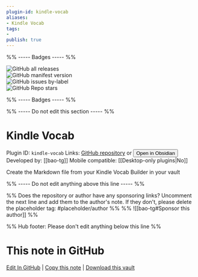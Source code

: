 ```yaml
---
plugin-id: kindle-vocab
aliases:
- Kindle Vocab
tags: 
- 
publish: true
---
```


%% ----- Badges ----- %%

![GitHub all releases](https://img.shields.io/github/downloads/bao-tg/kindle-vocab/total?color=573E7A&logo=github&style=for-the-badge)   
![GitHub manifest version](https://img.shields.io/github/manifest-json/v/bao-tg/kindle-vocab?color=573E7A&logo=github&style=for-the-badge)   
![GitHub issues by-label](https://img.shields.io/github/issues/bao-tg/kindle-vocab/help%20wanted?color=573E7A&logo=github&style=for-the-badge)   
![GitHub Repo stars](https://img.shields.io/github/stars/bao-tg/kindle-vocab?color=573E7A&logo=github&style=for-the-badge)

%% ----- Badges ----- %%

%% ----- Do not edit this section ----- %%

# Kindle Vocab

Plugin ID: `kindle-vocab`
Links: [GitHub repository](https://github.com/bao-tg/kindle-vocab) or [<button id=HH>Open in Obsidian</button>](obsidian://show-plugin?id=kindle-vocab)
Developed by: [[bao-tg]]
Mobile compatible: [[Desktop-only plugins|No]]

Create the Markdown file from your Kindle Vocab Builder in your vault

%% ----- Do not edit anything above this line ----- %% 

%% Does the repository or author have any sponsoring links? Uncomment the next line and add them to the author's note. If they don't, please delete the placeholder tag: #placeholder/author %%
%% ![[bao-tg#Sponsor this author]] %%

%% Hub footer: Please don't edit anything below this line %%

# This note in GitHub

<span class="git-footer">[Edit In GitHub](https://github.dev/obsidian-community/obsidian-hub/blob/main/02%20-%20Community%20Expansions/02.05%20All%20Community%20Expansions/Plugins/kindle-vocab.md "git-hub-edit-note") | [Copy this note](https://raw.githubusercontent.com/obsidian-community/obsidian-hub/main/02%20-%20Community%20Expansions/02.05%20All%20Community%20Expansions/Plugins/kindle-vocab.md "git-hub-copy-note") | [Download this vault](https://github.com/obsidian-community/obsidian-hub/archive/refs/heads/main.zip "git-hub-download-vault") </span>
